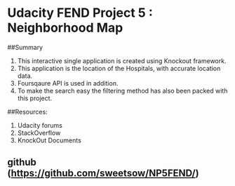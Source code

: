 # Udacity FEND Project 5 : Neighborhood Map

##Summary

1. This interactive single application is created using Knockout framework.
2. This application is the location of the Hospitals, with accurate location data.
3. Foursqaure API is used in addition.
4. To make the search easy the filtering method has also been packed with this project.

##Resources:

1. Udacity forums
2. StackOverflow
3. KnockOut Documents


## github (https://github.com/sweetsow/NP5FEND/)
